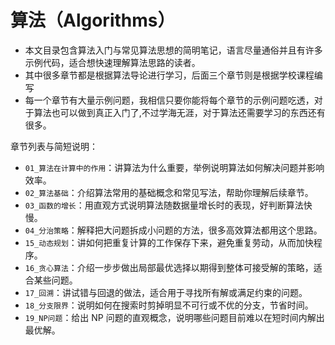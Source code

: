 # 算法（Algorithms）

- 本文目录包含算法入门与常见算法思想的简明笔记，语言尽量通俗并且有许多示例代码，适合想快速理解算法思路的读者。
- 其中很多章节都是根据算法导论进行学习，后面三个章节则是根据学校课程编写
- 每一个章节有大量示例问题，我相信只要你能将每个章节的示例问题吃透，对于算法也可以做到真正入门了,不过学海无涯，对于算法还需要学习的东西还有很多。

章节列表与简短说明：

- `01_算法在计算中的作用`：讲算法为什么重要，举例说明算法如何解决问题并影响效率。
- `02_算法基础`：介绍算法常用的基础概念和常见写法，帮助你理解后续章节。
- `03_函数的增长`：用直观方式说明算法随数据量增长时的表现，好判断算法快慢。
- `04_分治策略`：解释把大问题拆成小问题的方法，很多高效算法都用这个思路。
- `15_动态规划`：讲如何把重复计算的工作保存下来，避免重复劳动，从而加快程序。
- `16_贪心算法`：介绍一步步做出局部最优选择以期得到整体可接受解的策略，适合某些问题。
- `17_回溯`：讲试错与回退的做法，适合用于寻找所有解或满足约束的问题。
- `18_分支限界`：说明如何在搜索时剪掉明显不可行或不优的分支，节省时间。
- `19_NP问题`：给出 NP 问题的直观概念，说明哪些问题目前难以在短时间内解出最优解。


